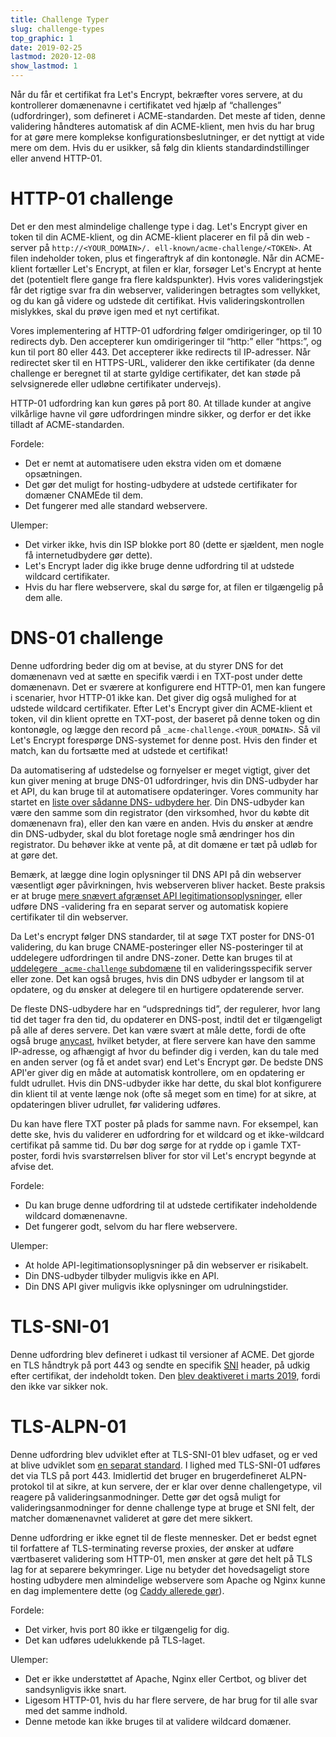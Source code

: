 ```yaml
---
title: Challenge Typer
slug: challenge-types
top_graphic: 1
date: 2019-02-25
lastmod: 2020-12-08
show_lastmod: 1
---
```



Når du får et certifikat fra Let's Encrypt, bekræfter vores servere, at du kontrollerer domænenavne i certifikatet ved hjælp af “challenges” (udfordringer), som defineret i ACME-standarden. Det meste af tiden, denne validering håndteres automatisk af din ACME-klient, men hvis du har brug for at gøre mere komplekse konfigurationsbeslutninger, er det nyttigt at vide mere om dem. Hvis du er usikker, så følg din klients standardindstillinger eller anvend HTTP-01.

# HTTP-01 challenge

Det er den mest almindelige challenge type i dag. Let's Encrypt giver en token til din ACME-klient, og din ACME-klient placerer en fil på din web -server på `http://<YOUR_DOMAIN>/. ell-known/acme-challenge/<TOKEN>`. At filen indeholder token, plus et fingeraftryk af din kontonøgle. Når din ACME-klient fortæller Let's Encrypt, at filen er klar, forsøger Let's Encrypt at hente det (potentielt flere gange fra flere kaldspunkter). Hvis vores valideringstjek får det rigtige svar fra din webserver, valideringen betragtes som vellykket, og du kan gå videre og udstede dit certifikat. Hvis valideringskontrollen mislykkes, skal du prøve igen med et nyt certifikat.

Vores implementering af HTTP-01 udfordring følger omdirigeringer, op til 10 redirects dyb. Den accepterer kun omdirigeringer til “http:” eller “https:”, og kun til port 80 eller 443. Det accepterer ikke redirects til IP-adresser. Når redirectet sker til en HTTPS-URL, validerer den ikke certifikater (da denne challenge er beregnet til at starte gyldige certifikater, det kan støde på selvsignerede eller udløbne certifikater undervejs).

HTTP-01 udfordring kan kun gøres på port 80. At tillade kunder at angive vilkårlige havne vil gøre udfordringen mindre sikker, og derfor er det ikke tilladt af ACME-standarden.

Fordele:

 - Det er nemt at automatisere uden ekstra viden om et domæne opsætningen.
 - Det gør det muligt for hosting-udbydere at udstede certifikater for domæner CNAMEde til dem.
 - Det fungerer med alle standard webservere.

Ulemper:

 - Det virker ikke, hvis din ISP blokke port 80 (dette er sjældent, men nogle få internetudbydere gør dette).
 - Let's Encrypt lader dig ikke bruge denne udfordring til at udstede wildcard certifikater.
 - Hvis du har flere webservere, skal du sørge for, at filen er tilgængelig på dem alle.

# DNS-01 challenge

Denne udfordring beder dig om at bevise, at du styrer DNS for det domænenavn ved at sætte en specifik værdi i en TXT-post under dette domænenavn. Det er sværere at konfigurere end HTTP-01, men kan fungere i scenarier, hvor HTTP-01 ikke kan. Det giver dig også mulighed for at udstede wildcard certifikater. Efter Let's Encrypt giver din ACME-klient et token, vil din klient oprette en TXT-post, der baseret på denne token og din kontonøgle, og lægge den record på `_acme-challenge.<YOUR_DOMAIN>`. Så vil Let's Encrypt forespørge DNS-systemet for denne post. Hvis den finder et match, kan du fortsætte med at udstede et certifikat!

Da automatisering af udstedelse og fornyelser er meget vigtigt, giver det kun giver mening at bruge DNS-01 udfordringer, hvis din DNS-udbyder har et API, du kan bruge til at automatisere opdateringer. Vores community har startet en [liste over sådanne DNS- udbydere her](https://community.letsencrypt.org/t/dns-providers-who-easily-integrate-with-lets-encrypt-dns-validation/86438). Din DNS-udbyder kan være den samme som din registrator (den virksomhed, hvor du købte dit domænenavn fra), eller den kan være en anden. Hvis du ønsker at ændre din DNS-udbyder, skal du blot foretage nogle små ændringer hos din registrator. Du behøver ikke at vente på, at dit domæne er tæt på udløb for at gøre det.

Bemærk, at lægge dine login oplysninger til DNS API på din webserver væsentligt øger påvirkningen, hvis webserveren bliver hacket. Beste praksis er at bruge [mere snævert afgrænset API legitimationsoplysninger](https://www.eff.org/deeplinks/2018/02/technical-deep-dive-securing-automation-acme-dns-challenge-validation), eller udføre DNS -validering fra en separat server og automatisk kopiere certifikater til din webserver.

Da Let's encrypt følger DNS standarder, til at søge TXT poster for DNS-01 validering, du kan bruge CNAME-posteringer eller NS-posteringer til at uddelegere udfordringen til andre DNS-zoner. Dette kan bruges til at [uddelegere `_acme-challenge` subdomæne](https://www.eff.org/deeplinks/2018/02/technical-deep-dive-securing-automation-acme-dns-challenge-validation) til en valideringsspecifik server eller zone. Det kan også bruges, hvis din DNS udbyder er langsom til at opdatere, og du ønsker at delegere til en hurtigere opdaterende server.

De fleste DNS-udbydere har en “udsprednings tid”, der regulerer, hvor lang tid det tager fra den tid, du opdaterer en DNS-post, indtil det er tilgængeligt på alle af deres servere. Det kan være svært at måle dette, fordi de ofte også bruge [anycast](https://en.wikipedia.org/wiki/Anycast), hvilket betyder, at flere servere kan have den samme IP-adresse, og afhængigt af hvor du befinder dig i verden, kan du tale med en anden server (og få et andet svar) end Let's Encrypt gør. De bedste DNS API'er giver dig en måde at automatisk kontrollere, om en opdatering er fuldt udrullet. Hvis din DNS-udbyder ikke har dette, du skal blot konfigurere din klient til at vente længe nok (ofte så meget som en time) for at sikre, at opdateringen bliver udrullet, før validering udføres.

Du kan have flere TXT poster på plads for samme navn. For eksempel, kan dette ske, hvis du validerer en udfordring for et wildcard og et ikke-wildcard certifikat på samme tid. Du bør dog sørge for at rydde op i gamle TXT-poster, fordi hvis svarstørrelsen bliver for stor vil Let's encrypt begynde at afvise det.

Fordele:

 - Du kan bruge denne udfordring til at udstede certifikater indeholdende wildcard domænenavne.
 - Det fungerer godt, selvom du har flere webservere.

Ulemper:

 - At holde API-legitimationsoplysninger på din webserver er risikabelt.
 - Din DNS-udbyder tilbyder muligvis ikke en API.
 - Din DNS API giver muligvis ikke oplysninger om udrulningstider.

# TLS-SNI-01

Denne udfordring blev defineret i udkast til versioner af ACME. Det gjorde en TLS håndtryk på port 443 og sendte en specifik [SNI](https://en.wikipedia.org/wiki/Server_Name_Indication) header, på udkig efter certifikat, der indeholdt token. Den [blev deaktiveret i marts 2019](https://community.letsencrypt.org/t/march-13-2019-end-of-life-for-all-tls-sni-01-validation-support/74209), fordi den ikke var sikker nok.

# TLS-ALPN-01

Denne udfordring blev udviklet efter at TLS-SNI-01 blev udfaset, og er ved at blive udviklet som [en separat standard](https://tools.ietf.org/html/rfc8737). I lighed med TLS-SNI-01 udføres det via TLS på port 443. Imidlertid det bruger en brugerdefineret ALPN-protokol til at sikre, at kun servere, der er klar over denne challengetype, vil reagere på valideringsanmodninger. Dette gør det også muligt for valideringsanmodninger for denne challenge type at bruge et SNI felt, der matcher domænenavnet valideret at gøre det mere sikkert.

Denne udfordring er ikke egnet til de fleste mennesker. Det er bedst egnet til forfattere af TLS-terminating reverse proxies, der ønsker at udføre værtbaseret validering som HTTP-01, men ønsker at gøre det helt på TLS lag for at separere bekymringer. Lige nu betyder det hovedsageligt store hosting udbydere men almindelige webservere som Apache og Nginx kunne en dag implementere dette (og [Caddy allerede gør](https://caddy.community/t/caddy-supports-the-acme-tls-alpn-challenge/4860)).

Fordele:

 - Det virker, hvis port 80 ikke er tilgængelig for dig.
 - Det kan udføres udelukkende på TLS-laget.

Ulemper:

 - Det er ikke understøttet af Apache, Nginx eller Certbot, og bliver det sandsynligvis ikke snart.
 - Ligesom HTTP-01, hvis du har flere servere, de har brug for til alle svar med det samme indhold.
 - Denne metode kan ikke bruges til at validere wildcard domæner.
